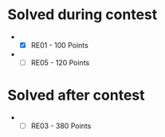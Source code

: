 # Solved during contest

* - [x] RE01 - 100 Points
* - [ ] RE05 - 120 Points

# Solved after contest

* - [ ] RE03 - 380 Points
